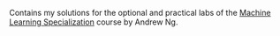
Contains my solutions for the optional and practical labs of the [Machine Learning Specialization](https://www.coursera.org/specializations/machine-learning-introduction?action=enroll&utm_campaign=social-andrew-linkedin-mls-launch-2022&utm_medium=institutions&utm_source=deeplearning-ai) course by Andrew Ng.
